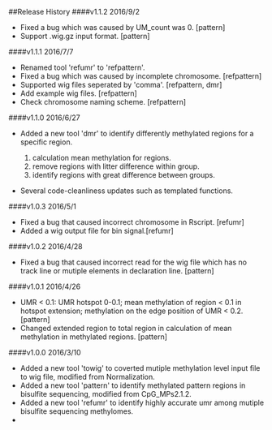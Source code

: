 ##Release History
####v1.1.2 2016/9/2
* Fixed a bug which was caused by UM_count was 0. [pattern]
* Support .wig.gz input format. [pattern]

####v1.1.1 2016/7/7
* Renamed tool 'refumr' to 'refpattern'. 
* Fixed a bug which was caused by incomplete chromosome. [refpattern]
* Supported wig files seperated by 'comma'. [refpattern, dmr]
* Add example wig files. [refpattern]
* Check chromosome naming scheme. [refpattern]

####v1.1.0 2016/6/27
* Added a new tool 'dmr' to identify differently methylated regions for a specific region.
	1. calculation mean methylation for regions.
	2. remove regions with litter difference within group.
	3. identify regions with great difference between groups.

* Several code-cleanliness updates such as templated functions.

####v1.0.3 2016/5/1
* Fixed a bug that caused incorrect chromosome in Rscript. [refumr]
* Added a wig output file for bin signal.[refumr]

####v1.0.2 2016/4/28
* Fixed a bug that caused incorrect read for the wig file which has no track line or mutiple elements in declaration line. [pattern]

####v1.0.1 2016/4/26
* UMR < 0.1: UMR hotspot 0-0.1; mean methylation of region < 0.1 in hotspot extension; methylation on the edge position of UMR < 0.2. [pattern]
* Changed extended region to total region in calculation of mean methylation in methylated regions. [pattern]

####v1.0.0 2016/3/10
* Added a new tool 'towig' to coverted mutiple methylation level input file to wig file, modified from Normalization.
* Added a new tool 'pattern' to identify methylated pattern regions in bisulfite sequencing, modified from CpG_MPs2.1.2.
* Added a new tool 'refumr' to identify highly accurate umr among mutiple bisulfite sequencing methylomes.
*
